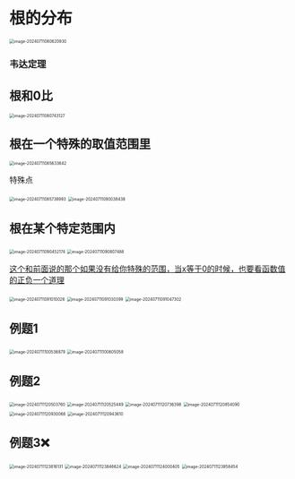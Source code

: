 # 根的分布

<img src="/Users/yuebinghui/Documents/program/github/note/images/image-20240711080620930.png" alt="image-20240711080620930" style="zoom:50%;" />

### 韦达定理

## 根和0比

<img src="/Users/yuebinghui/Documents/program/github/note/images/image-20240711080743127.png" alt="image-20240711080743127" style="zoom:50%;" />

## 根在一个特殊的取值范围里

<img src="/Users/yuebinghui/Documents/program/github/note/images/image-20240711085633642.png" alt="image-20240711085633642" style="zoom:50%;" />

<a id="teshudian">特殊点</a>

<img src="/Users/yuebinghui/Documents/program/github/note/images/image-20240711085738993.png" alt="image-20240711085738993" style="zoom:50%;" />

<img src="/Users/yuebinghui/Documents/program/github/note/images/image-20240711090038438.png" alt="image-20240711090038438" style="zoom:50%;" />

## 根在某个特定范围内

<img src="/Users/yuebinghui/Documents/program/github/note/images/image-20240711090452174.png" alt="image-20240711090452174" style="zoom:50%;" />

<img src="/Users/yuebinghui/Documents/program/github/note/images/image-20240711090807488.png" alt="image-20240711090807488" style="zoom:50%;" />

[这个和前面说的那个如果没有给你特殊的范围，当x等于0的时候，也要看函数值的正负一个道理](#teshudian)

<img src="/Users/yuebinghui/Documents/program/github/note/images/image-20240711091010026.png" alt="image-20240711091010026" style="zoom:50%;" />

<img src="/Users/yuebinghui/Documents/program/github/note/images/image-20240711091030399.png" alt="image-20240711091030399" style="zoom:50%;" />

<img src="/Users/yuebinghui/Documents/program/github/note/images/image-20240711091047302.png" alt="image-20240711091047302" style="zoom:50%;" />

## 例题1

<img src="/Users/yuebinghui/Documents/program/github/note/images/image-20240711100536879.png" alt="image-20240711100536879" style="zoom:50%;" />

<img src="/Users/yuebinghui/Documents/program/github/note/images/image-20240711100605058.png" alt="image-20240711100605058" style="zoom:50%;" />

## 例题2

<img src="/Users/yuebinghui/Documents/program/github/note/images/image-20240711120503760.png" alt="image-20240711120503760" style="zoom:50%;" />

<img src="/Users/yuebinghui/Documents/program/github/note/images/image-20240711120525449.png" alt="image-20240711120525449" style="zoom:50%;" />

<img src="/Users/yuebinghui/Documents/program/github/note/images/image-20240711120736398.png" alt="image-20240711120736398" style="zoom:50%;" />

<img src="/Users/yuebinghui/Documents/program/github/note/images/image-20240711120854090.png" alt="image-20240711120854090" style="zoom:50%;" />

<img src="/Users/yuebinghui/Documents/program/github/note/images/image-20240711120930068.png" alt="image-20240711120930068" style="zoom:50%;" />

<img src="/Users/yuebinghui/Documents/program/github/note/images/image-20240711120943610.png" alt="image-20240711120943610" style="zoom:50%;" />

## 例题3❌

<img src="/Users/yuebinghui/Documents/program/github/note/images/image-20240711123816131.png" alt="image-20240711123816131" style="zoom:50%;" />

<img src="/Users/yuebinghui/Documents/program/github/note/images/image-20240711123846624.png" alt="image-20240711123846624" style="zoom:50%;" />

<img src="/Users/yuebinghui/Documents/program/github/note/images/image-20240711124000405.png" alt="image-20240711124000405" style="zoom:50%;" />

<img src="/Users/yuebinghui/Documents/program/github/note/images/image-20240711123858454.png" alt="image-20240711123858454" style="zoom:50%;" />